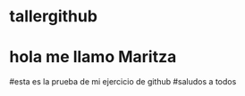# tallergithub
# hola me llamo Maritza
#esta es la prueba de mi ejercicio de github
#saludos a todos
